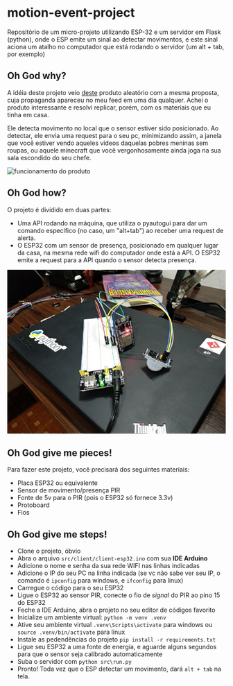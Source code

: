 # motion-event-project
Repositório de um micro-projeto utilizando ESP-32 e um servidor em Flask (python), onde o ESP emite um sinal ao detectar movimentos, e este sinal aciona um atalho no computador que está rodando o servidor (um alt + tab, por exemplo)

## Oh God why?
A idéia deste projeto veio [deste](https://www.tindie.com/products/dekuNukem/daytripper-hide-my-windows-laser-tripwire/) produto aleatório com a mesma proposta, cuja propaganda apareceu no meu feed em uma dia qualquer. Achei o produto interessante e resolvi replicar, porém, com os materiais que eu tinha em casa.

Ele detecta movimento no local que o sensor estiver sido posicionado. Ao detectar, ele envia uma request para o seu pc, minimizando assim, a janela que você estiver vendo aqueles vídeos daquelas pobres meninas sem roupas, ou aquele minecraft que você vergonhosamente ainda joga na sua sala escondido do seu chefe.

![funcionamento do produto](https://github.com/Doc-McCoy/motion-event-project/blob/master/screenshots/example.gif)

## Oh God how?
O projeto é dividido em duas partes:
- Uma API rodando na máquina, que utiliza o pyautogui para dar um comando específico (no caso, um "alt+tab") ao receber uma request de alerta.
- O ESP32 com um sensor de presença, posicionado em qualquer lugar da casa, na mesma rede wifi do computador onde está a API. O ESP32 emite a request para a API quando o sensor detecta presença.

![projeto finalizado](https://github.com/Doc-McCoy/motion-event-project/blob/master/screenshots/esp.jpg)

## Oh God give me pieces!
Para fazer este projeto, você precisará dos seguintes materiais:
- Placa ESP32 ou equivalente
- Sensor de movimento/presença PIR
- Fonte de 5v para o PIR (pois o ESP32 só fornece 3.3v)
- Protoboard
- Fios

## Oh God give me steps!
- Clone o projeto, óbvio
- Abra o arquivo `src/client/client-esp32.ino` com sua **IDE Arduino**
- Adicione o nome e senha da sua rede WIFI nas linhas indicadas
- Adicione o IP do seu PC na linha indicada (se vc não sabe ver seu IP, o comando é `ipconfig` para windows, e `ifconfig` para linux)
- Carregue o código para o seu ESP32
- Ligue o ESP32 ao sensor PIR, conecte o fio de *signal* do PIR ao pino 15 do ESP32
- Feche a IDE Arduino, abra o projeto no seu editor de códigos favorito
- Inicialize um ambiente virtual: `python -m venv .venv `
- Ative seu ambiente virtual `.venv\Scripts\activate` para windows ou `source .venv/bin/activate` para linux
- Instale as pedendências do projeto `pip install -r requirements.txt`
- Ligue seu ESP32 a uma fonte de energia, e aguarde alguns segundos para que o sensor seja calibrado automaticamente
- Suba o servidor com `python src\run.py`
- Pronto! Toda vez que o ESP detectar um movimento, dará `alt + tab` na tela.
